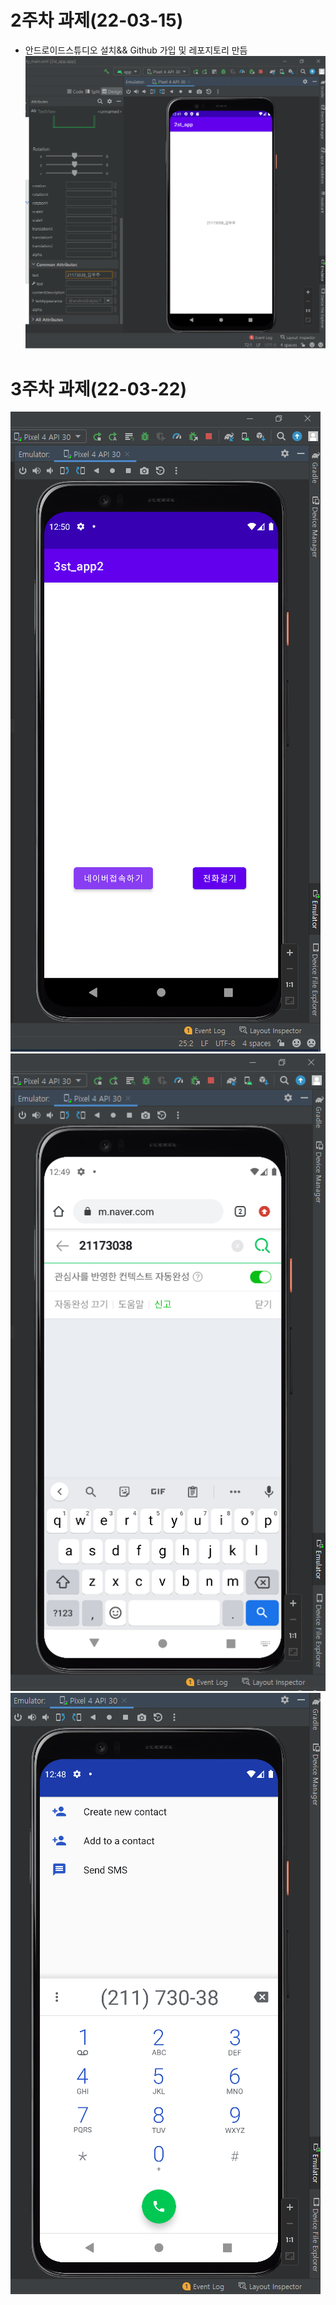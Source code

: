 # 2주차 과제(22-03-15)
- 안드로이드스튜디오 설치&& Github 가입 및 레포지토리 만듬
<img width="" height="" src="./picture/2st.png"></img> 

# 3주차 과제(22-03-22)
<img width="" height="" src="./picture/메인화면.png"></img> 
<img width="" height="" src="./picture/네이버.png"></img> 
<img width="" height="" src="./picture/전화걸기.png"></img> 
